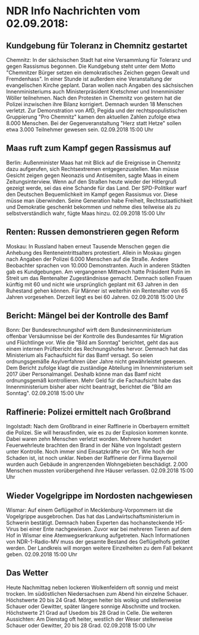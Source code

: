 # NDR Info Nachrichten vom 02.09.2018:


## Kundgebung für Toleranz in Chemnitz gestartet
Chemnitz: In der sächsischen Stadt hat eine Versammlung für Toleranz und gegen Rassismus begonnen. Die Kundgebung steht unter dem Motto "Chemnitzer Bürger setzen ein demokratisches Zeichen gegen Gewalt und Fremdenhass". In einer Stunde ist außerdem eine Veranstaltung der evangelischen Kirche geplant. Daran wollen nach Angaben des sächsischen Innenministeriums auch Ministerpräsident Kretschmer und Innenminister Wöller teilnehmen. Nach den Protesten in Chemnitz von gestern hat die Polizei inzwischen ihre Bilanz korrigiert. Demnach wurden 18 Menschen verletzt. Zur Demonstration von AfD, Pegida und der rechtspopulistischen Gruppierung "Pro Chemnitz" kamen den aktuellen Zahlen zufolge etwa 8.000 Menschen. Bei der Gegenveranstaltung "Herz statt Hetze" sollen etwa 3.000 Teilnehmer gewesen sein. 02.09.2018 15:00 Uhr 

## Maas ruft zum Kampf gegen Rassismus auf
Berlin:      Außenminister Maas hat mit Blick auf die Ereignisse in Chemnitz dazu aufgerufen, sich Rechtsextremen entgegenzustellen. Man müsse Gesicht zeigen gegen Neonazis und Antisemiten, sagte Maas in einem Zeitungsinterview. Wenn auf den Straßen heute wieder der Hitlergruß gezeigt werde, sei das eine Schande für das Land. Der SPD-Politiker warf den Deutschen Bequemlichkeit im Kampf gegen Rassismus vor. Diese müsse man überwinden. Seine Generation habe Freiheit, Rechtsstaatlichkeit und Demokratie geschenkt bekommen und nehme dies teilweise als zu selbstverständlich wahr, fügte Maas hinzu. 02.09.2018 15:00 Uhr 

## Renten: Russen demonstrieren gegen Reform
Moskau: In Russland haben erneut Tausende Menschen gegen die Anhebung des Renteneintrittsalters protestiert. Allein in Moskau gingen nach Angaben der Polizei 6.000 Menschen auf die Straße. Andere Beobachter sprachen von 10.000 Demonstranten. Auch in anderen Städten gab es Kundgebungen. Am vergangenen Mittwoch hatte Präsident Putin im Streit um das Rentenalter Zugeständnisse gemacht. Demnach sollen Frauen künftig mit 60 und nicht wie ursprünglich geplant mit 63 Jahren in den Ruhestand gehen können. Für Männer ist weiterhin ein Rentenalter von 65 Jahren vorgesehen. Derzeit liegt es bei 60 Jahren. 02.09.2018 15:00 Uhr 

## Bericht: Mängel bei der Kontrolle des Bamf
Bonn: Der Bundesrechnungshof wirft dem Bundesinnenministerium offenbar Versäumnisse bei der Kontrolle des Bundesamtes für Migration und Flüchtlinge vor. Wie die "Bild am Sonntag" berichtet, geht das aus einem internen Prüfbericht des Rechnungshofes hervor. Demnach hat das Ministerium als Fachaufsicht für das Bamf versagt. So seien ordnungsgemäße Asylverfahren über Jahre nicht gewährleistet gewesen. Dem Bericht zufolge klagt die zuständige Abteilung im Innenministerium seit 2017 über Personalmangel. Deshalb könne man das Bamf nicht ordnungsgemäß kontrollieren. Mehr Geld für die Fachaufsicht habe das Innenministerium bisher aber nicht beantragt, berichtet die "Bild am Sonntag". 02.09.2018 15:00 Uhr 

## Raffinerie: Polizei ermittelt nach Großbrand
Ingolstadt:       Nach dem Großbrand in einer Raffinerie in Oberbayern ermittelt die Polizei. Sie will herausfinden, wie es zu der Explosion kommen konnte. Dabei waren zehn Menschen verletzt worden. Mehrere hundert Feuerwehrleute brachten den Brand in der Nähe von Ingolstadt gestern unter Kontrolle. Noch immer sind Einsatzkräfte vor Ort. Wie hoch der Schaden ist, ist noch unklar. Neben der Raffinerie der Firma Bayernoil wurden auch Gebäude in angrenzenden Wohngebieten beschädigt. 2.000 Menschen mussten vorübergehend ihre Häuser verlassen. 02.09.2018 15:00 Uhr 

## Wieder Vogelgrippe im Nordosten nachgewiesen
Wismar: Auf einem Geflügelhof in Mecklenburg-Vorpommern ist die Vogelgrippe ausgebrochen. Das hat das Landwirtschaftsministerium in Schwerin bestätigt. Demnach haben Experten das hochansteckende H5-Virus bei einer Ente nachgewiesen. Zuvor war bei mehreren Tieren auf dem Hof in Wismar eine Atemwegserkrankung aufgetreten. Nach Informationen von NDR-1-Radio-MV muss der gesamte Bestand des Geflügelhofs getötet werden. Der Landkreis will morgen weitere Einzelheiten zu dem Fall bekannt geben. 02.09.2018 15:00 Uhr 

## Das Wetter
Heute Nachmittag neben lockeren Wolkenfeldern oft sonnig und meist trocken. Im südöstlichen Niedersachsen zum Abend hin einzelne Schauer. Höchstwerte 20 bis 24 Grad. Morgen heiter bis wolkig und stellenweise Schauer oder Gewitter, später längere sonnige Abschnitte und trocken. Höchstwerte 21 Grad auf Usedom bis 28 Grad in Celle. Die weiteren Aussichten:
Am Dienstag oft heiter, westlich der Weser stellenweise Schauer oder Gewitter, 20 bis 28 Grad. 02.09.2018 15:00 Uhr 
